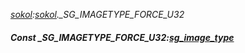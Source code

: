 _[sokol](../../modules/sokol/sokol-module.md):[sokol](../../modules/sokol/sokol-module.md).\_SG\_IMAGETYPE\_FORCE\_U32_
##### Const \_SG\_IMAGETYPE\_FORCE\_U32:[sg_image_type](../../modules/sokol/sokol-sg_image_type.md)
